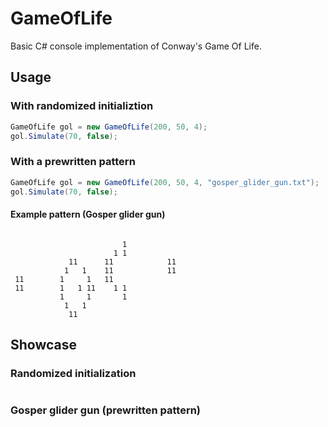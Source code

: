 # GameOfLife
Basic C# console implementation of Conway's Game Of Life.
## Usage
### With randomized initializtion
```C#
GameOfLife gol = new GameOfLife(200, 50, 4);
gol.Simulate(70, false);
```
### With a prewritten pattern
```C#
GameOfLife gol = new GameOfLife(200, 50, 4, "gosper_glider_gun.txt");
gol.Simulate(70, false);
```
#### Example pattern (Gosper glider gun)
```

                         1
                       1 1
             11      11            11
            1   1    11            11
 11        1     1   11
 11        1   1 11    1 1
           1     1       1
            1   1
             11
```
## Showcase
### Randomized initialization
![]()
### Gosper glider gun (prewritten pattern)
![]()
